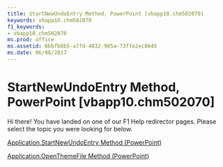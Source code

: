 ```yaml
---
title: StartNewUndoEntry Method, PowerPoint [vbapp10.chm502070]
keywords: vbapp10.chm502070
f1_keywords:
- vbapp10.chm502070
ms.prod: office
ms.assetid: 6bbfb8b5-a7fd-4832-985a-73ffe2ec8645
ms.date: 06/08/2017
---
```



# StartNewUndoEntry Method, PowerPoint [vbapp10.chm502070]

Hi there! You have landed on one of our F1 Help redirector pages. Please select the topic you were looking for below.

[Application.StartNewUndoEntry Method (PowerPoint)](http://msdn.microsoft.com/library/7f4f2236-6e6a-11e9-20b5-0fca5c126330%28Office.15%29.aspx)

[Application.OpenThemeFile Method (PowerPoint)](http://msdn.microsoft.com/library/b34d5a6f-8cf8-ce6a-3c0c-c1ed43c413c6%28Office.15%29.aspx)


